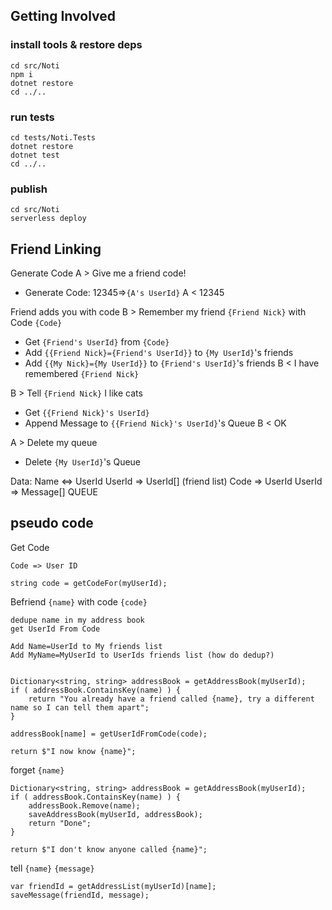 
## Getting Involved

### install tools & restore deps

    cd src/Noti
    npm i
    dotnet restore
    cd ../..

### run tests

    cd tests/Noti.Tests
    dotnet restore
    dotnet test
    cd ../..

### publish

    cd src/Noti
    serverless deploy

## Friend Linking

Generate Code
A > Give me a friend code!
* Generate Code: 12345=>`{A's UserId}`
A < 12345

Friend adds you with code
B > Remember my friend `{Friend Nick}` with Code `{Code}`
* Get `{Friend's UserId}` from `{Code}`
* Add `{{Friend Nick}={Friend's UserId}}` to `{My UserId}`'s friends
* Add `{{My Nick}={My UserId}}` to `{Friend's UserId}`'s friends
B < I have remembered `{Friend Nick}`


B > Tell `{Friend Nick}` I like cats
* Get `{{Friend Nick}'s UserId}`
* Append Message to `{{Friend Nick}'s UserId}`'s Queue
B < OK

A > Delete my queue
* Delete `{My UserId}`'s Queue

Data:
Name <=> UserId
UserId => UserId[] (friend list)
Code => UserId
UserId => Message[] QUEUE

## pseudo code

Get Code

    Code => User ID

    string code = getCodeFor(myUserId);

Befriend `{name}` with code `{code}`

    dedupe name in my address book
    get UserId From Code

    Add Name=UserId to My friends list
    Add MyName=MyUserId to UserIds friends list (how do dedup?)


    Dictionary<string, string> addressBook = getAddressBook(myUserId);
    if ( addressBook.ContainsKey(name) ) {
        return "You already have a friend called {name}, try a different name so I can tell them apart";
    }

    addressBook[name] = getUserIdFromCode(code);

    return $"I now know {name}"; 


forget `{name}`

    Dictionary<string, string> addressBook = getAddressBook(myUserId);
    if ( addressBook.ContainsKey(name) ) {
        addressBook.Remove(name);
        saveAddressBook(myUserId, addressBook);
        return "Done";
    }

    return $"I don't know anyone called {name}";

tell `{name}` `{message}`

    var friendId = getAddressList(myUserId)[name];
    saveMessage(friendId, message);
